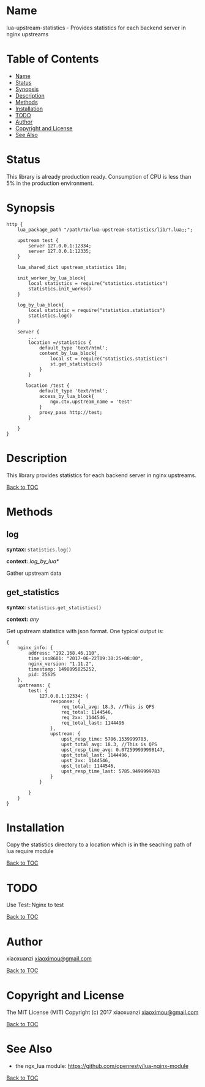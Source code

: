 Name
====

lua-upstream-statistics - Provides statistics for each backend server in nginx upstreams

Table of Contents
=================

* [Name](#name)
* [Status](#status)
* [Synopsis](#synopsis)
* [Description](#description)
* [Methods](#methods)
* [Installation](#installation)
* [TODO](#todo)
* [Author](#author)
* [Copyright and License](#copyright-and-license)
* [See Also](#see-also)

Status
======

This library  is already production ready. Consumption of CPU is less than 5%  in the production environment.

Synopsis
========

```nginx
http {
    lua_package_path "/path/to/lua-upstream-statistics/lib/?.lua;;";

    upstream test {
        server 127.0.0.1:12334;
        server 127.0.0.1:12335;
    }
    
    lua_shared_dict upstream_statistics 10m;

    init_worker_by_lua_block{
        local statistics = require("statistics.statistics")
        statistics.init_works()
    }

    log_by_lua_block{
        local statistic = require("statistics.statistics")
        statistics.log()
    }

    server {
        ...
        location =/statistics {
            default_type 'text/html';
            content_by_lua_block{
                local st = require("statistics.statistics")
                st.get_statistics()
            }
        }

       location /test {
            default_type 'text/html';
            access_by_lua_block{
                ngx.ctx.upstream_name = 'test'
            }
            proxy_pass http://test;
        }

    }
}
```

Description
===========

This library provides statistics for each backend server in nginx upstreams.

[Back to TOC](#table-of-contents)

Methods
=======
log
-------------
**syntax:** `statistics.log()`

**context:** *log_by_lua&#42;*

Gather upstream data 

get_statistics
-------------
**syntax:** `statistics.get_statistics()`

**context:** *any*

Get upstream statistics with json format.
One typical output is:
```
{
    nginx_info: {
        address: "192.168.46.110",
        time_iso8601: "2017-06-22T09:30:25+08:00",
        nginx_version: "1.11.2",
        timestamp: 1498095025252,
        pid: 25625
    },
    upstreams: {
        test: {
            127.0.0.1:12334: {
                response: {
                    req_total_avg: 18.3, //This is QPS
                    req_total: 1144546,
                    req_2xx: 1144546,
                    req_total_last: 1144496
                },
                upstream: {
                    upst_resp_time: 5786.1539999783,
                    upst_total_avg: 18.3, //This is QPS
                    upst_resp_time_avg: 0.072599999998147,
                    upst_total_last: 1144496,
                    upst_2xx: 1144546,
                    upst_total: 1144546,
                    upst_resp_time_last: 5785.9499999783
                }
            }

        }
    }
}

```

Installation
============
Copy the statistics directory to a location which is in the seaching path of lua require module 

[Back to TOC](#table-of-contents)

TODO
====
Use Test::Nginx to test

[Back to TOC](#table-of-contents)

Author
======

xiaoxuanzi xiaoximou@gmail.com

[Back to TOC](#table-of-contents)

Copyright and License
=====================
The MIT License (MIT)
Copyright (c) 2017 xiaoxuanzi xiaoximou@gmail.com

[Back to TOC](#table-of-contents)

See Also
========
* the ngx_lua module: https://github.com/openresty/lua-nginx-module

[Back to TOC](#table-of-contents)

